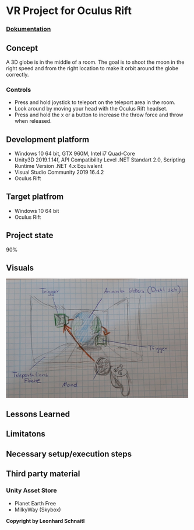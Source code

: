 # VR Project for Oculus Rift

### [Dokumentation](Pictures/Dokumentation.pdf)

## Concept
A 3D globe is in the middle of a room. The goal is to shoot the moon in the right speed and from the right location to make it orbit around the globe correctly.  
  
### Controls
 + Press and hold joystick to teleport on the teleport area in the room.
 + Look around by moving your head with the Oculus Rift headset.
 + Press and hold the x or a button to increase the throw force and throw when released.

## Development platform
 + Windows 10 64 bit, GTX 960M, Intel i7 Quad-Core
 + Unity3D 2019.1.14f, API Compatibility Level .NET Standart 2.0, Scripting Runtime Version .NET 4.x Equivalent
 + Visual Studio Community 2019 16.4.2
 + Oculus Rift
 
## Target platfrom
 + Windows 10 64 bit
 + Oculus Rift

## Project state
90%

## Visuals
<img src="Pictures/RotatedFirstMockup.jpeg" width="500">

## Lessons Learned

## Limitatons

## Necessary setup/execution steps

## Third party material
### Unity Asset Store
+ Planet Earth Free
+ MilkyWay (Skybox)

**Copyright by Leonhard Schnaitl**
